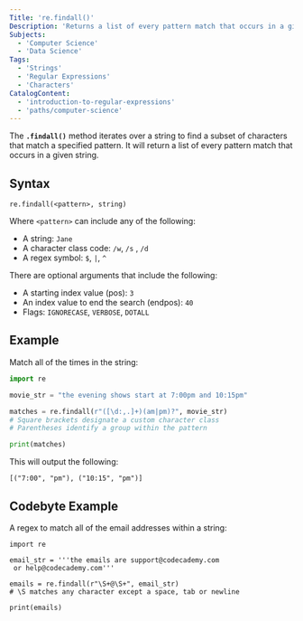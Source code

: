 ```yaml
---
Title: 're.findall()'
Description: 'Returns a list of every pattern match that occurs in a given string.'
Subjects:
  - 'Computer Science'
  - 'Data Science'
Tags:
  - 'Strings'
  - 'Regular Expressions'
  - 'Characters'
CatalogContent:
  - 'introduction-to-regular-expressions'
  - 'paths/computer-science'
---
```


The **`.findall()`** method iterates over a string to find a subset of characters that match a specified pattern. It will return a list of every pattern match that occurs in a given string.

## Syntax

```pseudo
re.findall(<pattern>, string)
```

Where `<pattern>` can include any of the following:

- A string: `Jane`
- A character class code: `/w`, `/s` , `/d`
- A regex symbol: `$`, `|`, `^`

There are optional arguments that include the following:

- A starting index value (pos): `3`
- An index value to end the search (endpos): `40`
- Flags: `IGNORECASE`, `VERBOSE`, `DOTALL`

## Example

Match all of the times in the string:

```py
import re

movie_str = "the evening shows start at 7:00pm and 10:15pm"

matches = re.findall(r"([\d:,.]+)(am|pm)?", movie_str)
# Square brackets designate a custom character class
# Parentheses identify a group within the pattern

print(matches)
```

This will output the following:

```shell
[("7:00", "pm"), ("10:15", "pm")]
```

## Codebyte Example

A regex to match all of the email addresses within a string:

```codebyte/python
import re

email_str = '''the emails are support@codecademy.com
 or help@codecademy.com'''

emails = re.findall(r"\S+@\S+", email_str)
# \S matches any character except a space, tab or newline

print(emails)
```
